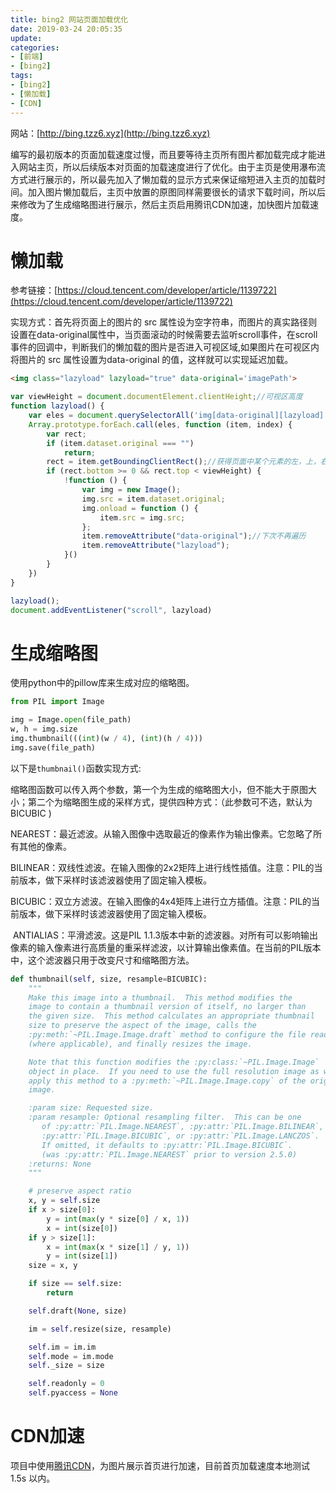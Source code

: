 ```yaml
---
title: bing2 网站页面加载优化
date: 2019-03-24 20:05:35
update:
categories:
- [前端]
- [bing2]
tags:
- [bing2]
- [懒加载]
- [CDN]
---
```


网站：[http://bing.tzz6.xyz](http://bing.tzz6.xyz)

编写的最初版本的页面加载速度过慢，而且要等待主页所有图片都加载完成才能进入网站主页，所以后续版本对页面的加载速度进行了优化。由于主页是使用瀑布流方式进行展示的，所以最先加入了懒加载的显示方式来保证缩短进入主页的加载时间。加入图片懒加载后，主页中放置的原图同样需要很长的请求下载时间，所以后来修改为了生成缩略图进行展示，然后主页启用腾讯CDN加速，加快图片加载速度。

<!-- more -->

# 懒加载



参考链接：[https://cloud.tencent.com/developer/article/1139722](https://cloud.tencent.com/developer/article/1139722)

实现方式：首先将页面上的图片的 src 属性设为空字符串，而图片的真实路径则设置在data-original属性中，当页面滚动的时候需要去监听scroll事件，在scroll事件的回调中，判断我们的懒加载的图片是否进入可视区域,如果图片在可视区内将图片的 src 属性设置为data-original 的值，这样就可以实现延迟加载。

```html
<img class="lazyload" lazyload="true" data-original='imagePath'>
```



```js
var viewHeight = document.documentElement.clientHeight;//可视区高度
function lazyload() {
    var eles = document.querySelectorAll('img[data-original][lazyload]')
    Array.prototype.forEach.call(eles, function (item, index) {
        var rect;
        if (item.dataset.original === "")
            return;
        rect = item.getBoundingClientRect();//获得页面中某个元素的左，上，右，下相较于浏览器视窗的位置
        if (rect.bottom >= 0 && rect.top < viewHeight) {
            !function () {
                var img = new Image();
                img.src = item.dataset.original;
                img.onload = function () {
                    item.src = img.src;
                };
                item.removeAttribute("data-original");//下次不再遍历
                item.removeAttribute("lazyload");
            }()
        }
    })
}

lazyload();
document.addEventListener("scroll", lazyload)
```



# 生成缩略图

使用python中的pillow库来生成对应的缩略图。

```python
from PIL import Image

img = Image.open(file_path)
w, h = img.size
img.thumbnail(((int)(w / 4), (int)(h / 4)))
img.save(file_path)
```



以下是`thumbnail()`函数实现方式:

缩略图函数可以传入两个参数，第一个为生成的缩略图大小，但不能大于原图大小；第二个为缩略图生成的采样方式，提供四种方式：（此参数可不选，默认为 BICUBIC )

​	NEAREST：最近滤波。从输入图像中选取最近的像素作为输出像素。它忽略了所有其他的像素。

​	BILINEAR：双线性滤波。在输入图像的2x2矩阵上进行线性插值。注意：PIL的当前版本，做下采样时该滤波器使用了固定输入模板。

​	BICUBIC：双立方滤波。在输入图像的4x4矩阵上进行立方插值。注意：PIL的当前版本，做下采样时该滤波器使用了固定输入模板。

​	ANTIALIAS：平滑滤波。这是PIL 1.1.3版本中新的滤波器。对所有可以影响输出像素的输入像素进行高质量的重采样滤波，以计算输出像素值。在当前的PIL版本中，这个滤波器只用于改变尺寸和缩略图方法。

```python
def thumbnail(self, size, resample=BICUBIC):
    """
    Make this image into a thumbnail.  This method modifies the
    image to contain a thumbnail version of itself, no larger than
    the given size.  This method calculates an appropriate thumbnail
    size to preserve the aspect of the image, calls the
    :py:meth:`~PIL.Image.Image.draft` method to configure the file reader
    (where applicable), and finally resizes the image.

    Note that this function modifies the :py:class:`~PIL.Image.Image`
    object in place.  If you need to use the full resolution image as well,
    apply this method to a :py:meth:`~PIL.Image.Image.copy` of the original
    image.

    :param size: Requested size.
    :param resample: Optional resampling filter.  This can be one
       of :py:attr:`PIL.Image.NEAREST`, :py:attr:`PIL.Image.BILINEAR`,
       :py:attr:`PIL.Image.BICUBIC`, or :py:attr:`PIL.Image.LANCZOS`.
       If omitted, it defaults to :py:attr:`PIL.Image.BICUBIC`.
       (was :py:attr:`PIL.Image.NEAREST` prior to version 2.5.0)
    :returns: None
    """

    # preserve aspect ratio
    x, y = self.size
    if x > size[0]:
        y = int(max(y * size[0] / x, 1))
        x = int(size[0])
    if y > size[1]:
        x = int(max(x * size[1] / y, 1))
        y = int(size[1])
    size = x, y

    if size == self.size:
        return

    self.draft(None, size)

    im = self.resize(size, resample)

    self.im = im.im
    self.mode = im.mode
    self._size = size

    self.readonly = 0
    self.pyaccess = None
```



# CDN加速

项目中使用[腾讯CDN](https://cloud.tencent.com/product/cdn)，为图片展示首页进行加速，目前首页加载速度本地测试 1.5s 以内。